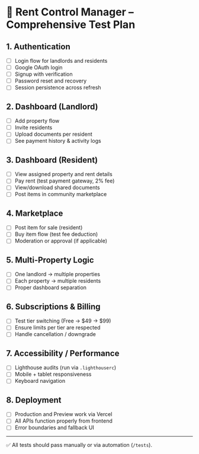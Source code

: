 # 🧪 Rent Control Manager – Comprehensive Test Plan

## 1. Authentication
- [ ] Login flow for landlords and residents
- [ ] Google OAuth login
- [ ] Signup with verification
- [ ] Password reset and recovery
- [ ] Session persistence across refresh

## 2. Dashboard (Landlord)
- [ ] Add property flow
- [ ] Invite residents
- [ ] Upload documents per resident
- [ ] See payment history & activity logs

## 3. Dashboard (Resident)
- [ ] View assigned property and rent details
- [ ] Pay rent (test payment gateway, 2% fee)
- [ ] View/download shared documents
- [ ] Post items in community marketplace

## 4. Marketplace
- [ ] Post item for sale (resident)
- [ ] Buy item flow (test fee deduction)
- [ ] Moderation or approval (if applicable)

## 5. Multi-Property Logic
- [ ] One landlord → multiple properties
- [ ] Each property → multiple residents
- [ ] Proper dashboard separation

## 6. Subscriptions & Billing
- [ ] Test tier switching (Free → $49 → $99)
- [ ] Ensure limits per tier are respected
- [ ] Handle cancellation / downgrade

## 7. Accessibility / Performance
- [ ] Lighthouse audits (run via `.lighthouserc`)
- [ ] Mobile + tablet responsiveness
- [ ] Keyboard navigation

## 8. Deployment
- [ ] Production and Preview work via Vercel
- [ ] All APIs function properly from frontend
- [ ] Error boundaries and fallback UI

---

✅ All tests should pass manually or via automation (`/tests`).
